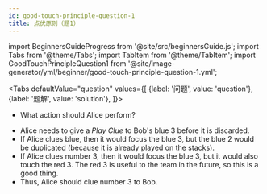 ```yaml
---
id: good-touch-principle-question-1
title: 点优原则（题1）
---
```


import BeginnersGuideProgress from '@site/src/beginnersGuide.js';
import Tabs from '@theme/Tabs';
import TabItem from '@theme/TabItem';
import GoodTouchPrincipleQuestion1 from '@site/image-generator/yml/beginner/good-touch-principle-question-1.yml';

<BeginnersGuideProgress id="good-touch-principle-question-1" />

<!-- lint disable no-undefined-references -->

<Tabs
  defaultValue="question"
  values={[
    {label: '问题', value: 'question'},
    {label: '题解', value: 'solution'},
  ]}>
<TabItem value="question">

- What action should Alice perform?

</TabItem>
<TabItem value="solution">

- Alice needs to give a *Play Clue* to Bob's blue 3 before it is discarded.
- If Alice clues blue, then it would focus the blue 3, but the blue 2 would be duplicated (because it is already played on the stacks).
- If Alice clues number 3, then it would focus the blue 3, but it would also touch the red 3. The red 3 is useful to the team in the future, so this is a good thing.
- Thus, Alice should clue number 3 to Bob.

</TabItem>
</Tabs>

<GoodTouchPrincipleQuestion1 />
